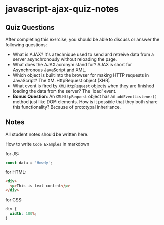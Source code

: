 # javascript-ajax-quiz-notes

## Quiz Questions

After completing this exercise, you should be able to discuss or answer the following questions:

- What is AJAX?
  It's a technique used to send and retreive data from a server asynchronously without reloading the page.
- What does the AJAX acronym stand for?
  AJAX is short for Asynchronous JavaScript and XML.
- Which object is built into the browser for making HTTP requests in JavaScript?
  The XMLHttpRequest object (XHR).
- What event is fired by `XMLHttpRequest` objects when they are finished loading the data from the server?
  The 'load' event.
- **Bonus Question**: An `XMLHttpRequest` object has an `addEventListener()` method just like DOM elements. How is it possible that they both share this functionality?
  Because of prototypal inheritance.

## Notes

All student notes should be written here.

How to write `Code Examples` in markdown

for JS:

```javascript
const data = 'Howdy';
```

for HTML:

```html
<div>
  <p>This is text content</p>
</div>
```

for CSS:

```css
div {
  width: 100%;
}
```
